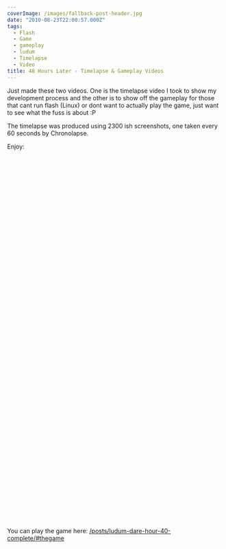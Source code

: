 ```yaml
---
coverImage: /images/fallback-post-header.jpg
date: "2010-08-23T22:00:57.000Z"
tags:
  - Flash
  - Game
  - gameplay
  - ludum
  - Timelapse
  - Video
title: 48 Hours Later - Timelapse & Gameplay Videos
---
```


Just made these two videos. One is the timelapse video I took to show my development process and the other is to show off the gameplay for those that cant run flash (Linux) or dont want to actually play the game, just want to see what the fuss is about :P

The timelapse was produced using 2300 ish screenshots, one taken every 60 seconds by Chronolapse.

Enjoy:

<!-- more -->

<object width="700" height="418"><param name="movie" value="https://www.youtube.com/v/Qg5VMg7gnIc?fs=1&amp;hl=en_GB"></param><param name="allowFullScreen" value="true"></param><param name="allowscriptaccess" value="always"></param><embed src="https://www.youtube.com/v/Qg5VMg7gnIc?fs=1&amp;hl=en_GB" type="application/x-shockwave-flash" allowscriptaccess="always" allowfullscreen="true" width="700" height="418"></embed></object>

<object width="700" height="418"><param name="movie" value="https://www.youtube.com/v/KViIaLKfj0I?fs=1&amp;hl=en_GB"></param><param name="allowFullScreen" value="true"></param><param name="allowscriptaccess" value="always"></param><embed src="https://www.youtube.com/v/KViIaLKfj0I?fs=1&amp;hl=en_GB" type="application/x-shockwave-flash" allowscriptaccess="always" allowfullscreen="true" width="700" height="418"></embed></object>

You can play the game here: [/posts/ludum-dare-hour-40-complete/#thegame](/posts/ludum-dare-hour-40-complete/#thegame)
